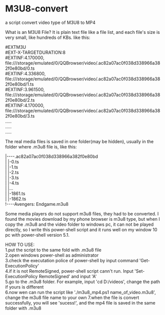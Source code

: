 # M3U8-convert
a script convert video type of M3U8 to MP4 

What is an M3U8 File? It is plain text file like a file list, and each file's size is very small, like hundreds of KBs. like this:

  #EXTM3U  
  #EXT-X-TARGETDURATION:8  
  #EXTINF:4.170000,  
  file:///storage/emulated/0/QQBrowser/video/.ac82a07ac0f038d338966a382f0e80bd/0.ts  
  #EXTINF:4.336800,  
  file:///storage/emulated/0/QQBrowser/video/.ac82a07ac0f038d338966a382f0e80bd/1.ts  
  #EXTINF:3.961500,  
  file:///storage/emulated/0/QQBrowser/video/.ac82a07ac0f038d338966a382f0e80bd/2.ts  
  #EXTINF:4.170000,  
  file:///storage/emulated/0/QQBrowser/video/.ac82a07ac0f038d338966a382f0e80bd/3.ts  
  .....  
  .....  
  .....  
  
  
The real media files is saved in one folder(may be hidden), usually in the folder where .m3u8 file is, like this:  
  
|----.ac82a07ac0f038d338966a382f0e80bd  
|     |-0.ts  
|     |-1.ts  
|     |-2.ts  
|     |-3.ts  
|     |-4.ts  
|     |...  
|     |-1861.ts  
|     |-1862.ts  
!----Avengers: Endgame.m3u8  
  
  
Some media players do not support m3u8 files, they had to be converted. I found the movies download by my phone browser is m3u8 type, but when I copy the .m3u8 and the video folder to windows pc, it can not be played directly, so I write this power-shell script and it runs well on my window 10 pc with power-shell version 5.1.  

HOW TO USE:  
 1.put the script to  the same fold with .m3u8 file  
 2.open windows power-shell as administrator  
 3.check the executation police of power-shell by input command 'Get-ExecutionPolicy'  
 4.if it is not RemoteSigned, power-shell script cann't run. Input 'Set-ExecutionPolicy RemoteSigned' and input 'A'  
 5.go to the .m3u8 folder. For example, input 'cd D:/videos', change the path if yours is different  
 6.now wen can run the script like './m3u8_mp4.ps1  name_of_video.m3u8', change the m3u8 file name to your own
 7.when the file is convert successfully, you will see 'sucess!', and the mp4 file is saved in the same folder with .m3u8  
 

